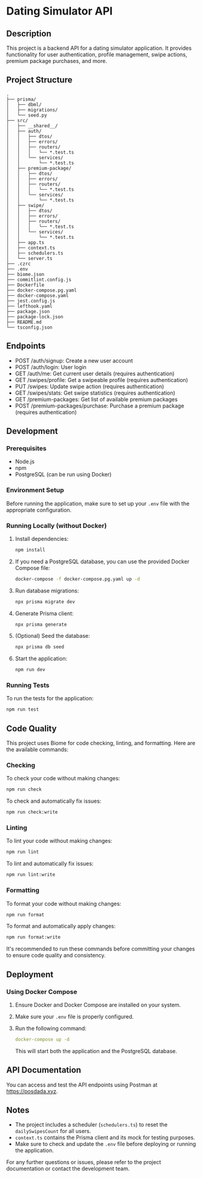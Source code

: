 # Dating Simulator API

## Description

This project is a backend API for a dating simulator application. It provides functionality for user authentication, profile management, swipe actions, premium package purchases, and more.

## Project Structure

```
.
├── prisma/
│   ├── dbml/
│   ├── migrations/
│   └── seed.py
├── src/
│   ├── __shared__/
│   ├── auth/
│   │   ├── dtos/
│   │   ├── errors/
│   │   ├── routers/
│   │   │   └── *.test.ts
│   │   └── services/
│   │       └── *.test.ts
│   ├── premium-package/
│   │   ├── dtos/
│   │   ├── errors/
│   │   ├── routers/
│   │   │   └── *.test.ts
│   │   └── services/
│   │       └── *.test.ts
│   ├── swipe/
│   │   ├── dtos/
│   │   ├── errors/
│   │   ├── routers/
│   │   │   └── *.test.ts
│   │   └── services/
│   │       └── *.test.ts
│   ├── app.ts
│   ├── context.ts
│   ├── schedulers.ts
│   └── server.ts
├── .czrc
├── .env
├── biome.json
├── commitlint.config.js
├── Dockerfile
├── docker-compose.pg.yaml
├── docker-compose.yaml
├── jest.config.js
├── lefthook.yaml
├── package.json
├── package-lock.json
├── README.md
└── tsconfig.json
```

## Endpoints

- POST /auth/signup: Create a new user account
- POST /auth/login: User login
- GET /auth/me: Get current user details (requires authentication)
- GET /swipes/profile: Get a swipeable profile (requires authentication)
- PUT /swipes: Update swipe action (requires authentication)
- GET /swipes/stats: Get swipe statistics (requires authentication)
- GET /premium-packages: Get list of available premium packages
- POST /premium-packages/purchase: Purchase a premium package (requires authentication)

## Development

### Prerequisites

- Node.js
- npm
- PostgreSQL (can be run using Docker)

### Environment Setup

Before running the application, make sure to set up your `.env` file with the appropriate configuration.

### Running Locally (without Docker)

1. Install dependencies:

   ```sh
   npm install
   ```

2. If you need a PostgreSQL database, you can use the provided Docker Compose file:

   ```sh
   docker-compose -f docker-compose.pg.yaml up -d
   ```

3. Run database migrations:

   ```sh
   npx prisma migrate dev
   ```

4. Generate Prisma client:

   ```sh
   npx prisma generate
   ```

5. (Optional) Seed the database:

   ```sh
   npx prisma db seed
   ```

6. Start the application:

   ```sh
   npm run dev
   ```

### Running Tests

To run the tests for the application:

```sh
npm run test
```

## Code Quality

This project uses Biome for code checking, linting, and formatting. Here are the available commands:

### Checking

To check your code without making changes:

```sh
npm run check
```

To check and automatically fix issues:

```sh
npm run check:write
```

### Linting

To lint your code without making changes:

```sh
npm run lint
```

To lint and automatically fix issues:

```sh
npm run lint:write
```

### Formatting

To format your code without making changes:

```sh
npm run format
```

To format and automatically apply changes:

```sh
npm run format:write
```

It's recommended to run these commands before committing your changes to ensure code quality and consistency.

## Deployment

### Using Docker Compose

1. Ensure Docker and Docker Compose are installed on your system.
2. Make sure your `.env` file is properly configured.
3. Run the following command:

   ```yaml
   docker-compose up -d
   ```

   This will start both the application and the PostgreSQL database.

## API Documentation

You can access and test the API endpoints using Postman at <https://posdada.xyz>.

## Notes

- The project includes a scheduler (`schedulers.ts`) to reset the `dailySwipesCount` for all users.
- `context.ts` contains the Prisma client and its mock for testing purposes.
- Make sure to check and update the `.env` file before deploying or running the application.

For any further questions or issues, please refer to the project documentation or contact the development team.
